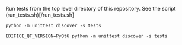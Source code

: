 
Run tests from the top level directory of this repository. See the script
(run_tests.sh)[/run_tests.sh]

```
python -m unittest discover -s tests
```

```
EDIFICE_QT_VERSION=PyQt6 python -m unittest discover -s tests
```